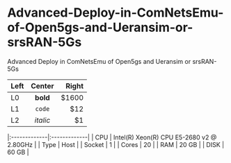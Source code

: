 # Advanced-Deploy-in-ComNetsEmu-of-Open5gs-and-Ueransim-or-srsRAN-5Gs
Advanced Deploy in ComNetsEmu of Open5gs and Ueransim or srsRAN-5Gs

| Left |  Center  | Right |
|:-----|:--------:|------:|
| L0   | **bold** | $1600 |
| L1   |  `code`  |   $12 |
| L2   | _italic_ |    $1 |

|:-------------|:-------------|
| CPU | Intel(R) Xeon(R) CPU E5-2680 v2 @ 2.80GHz |
| Type | Host |
| Socket | 1 |
| Cores | 20 |
| RAM | 20 GB |
| DISK | 60 GB |
